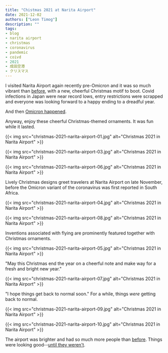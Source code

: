 ```yaml
---
title: "Chistmas 2021 at Narita Airport"
date: 2021-12-02
authors: ["Leon Timog"]
description: ""
tags:
- blog
- narita airport
- christmas
- coronavirus
- pandemic
- coivd
- 2021
- 成田空港
- クリスマス
---
```

I visited Narita Airport again recently pre-Omicron and it was so much vibrant than [before](https://timog.org/photos-of-an-eerily-empty-narita-airport/), with a new, cheerful Christmas motif to boot. Covid infections in Japan were near record lows, entry restrictions were scrapped and everyone was looking forward to a happy ending to a dreadful year.

And then [Omicron happened](https://edition.cnn.com/2021/12/02/world/south-africa-omicron-origins-covid-cmd-intl/index.html).

Anyway, enjoy these cheerful Christmas-themed ornaments. It was fun while it lasted.

{{< img src="christmas-2021-narita-airport-01.jpg" alt="Christmas 2021 in Narita Airport" >}}

{{< img src="christmas-2021-narita-airport-03.jpg" alt="Christmas 2021 in Narita Airport" >}}

{{< img src="christmas-2021-narita-airport-06.jpg" alt="Christmas 2021 in Narita Airport" >}}

Lively Christmas designs greet travelers at Narita Airport on late November, before the Omicron variant of the coronavirus was first reported in South Africa.

{{< img src="christmas-2021-narita-airport-04.jpg" alt="Christmas 2021 in Narita Airport" >}}

{{< img src="christmas-2021-narita-airport-08.jpg" alt="Christmas 2021 in Narita Airport" >}}

Inventions associated with flying are prominently featured together with Christmas ornaments.

{{< img src="christmas-2021-narita-airport-05.jpg" alt="Christmas 2021 in Narita Airport" >}}

"May this Christmas end the year on a cheerful note and make way for a fresh and bright new year."

{{< img src="christmas-2021-narita-airport-07.jpg" alt="Christmas 2021 in Narita Airport" >}}

"I hope things get back to normal soon." For a while, things *were* getting back to normal. 

{{< img src="christmas-2021-narita-airport-09.jpg" alt="Christmas 2021 in Narita Airport" >}}

{{< img src="christmas-2021-narita-airport-10.jpg" alt="Christmas 2021 in Narita Airport" >}}

The airport was brighter and had so much more people than [before](https://timog.org/photos-of-an-eerily-empty-narita-airport/). Things were looking good--[until they weren't](https://www.japantimes.co.jp/news/2021/11/29/national/japan-omicron-entry-restrictions/).

